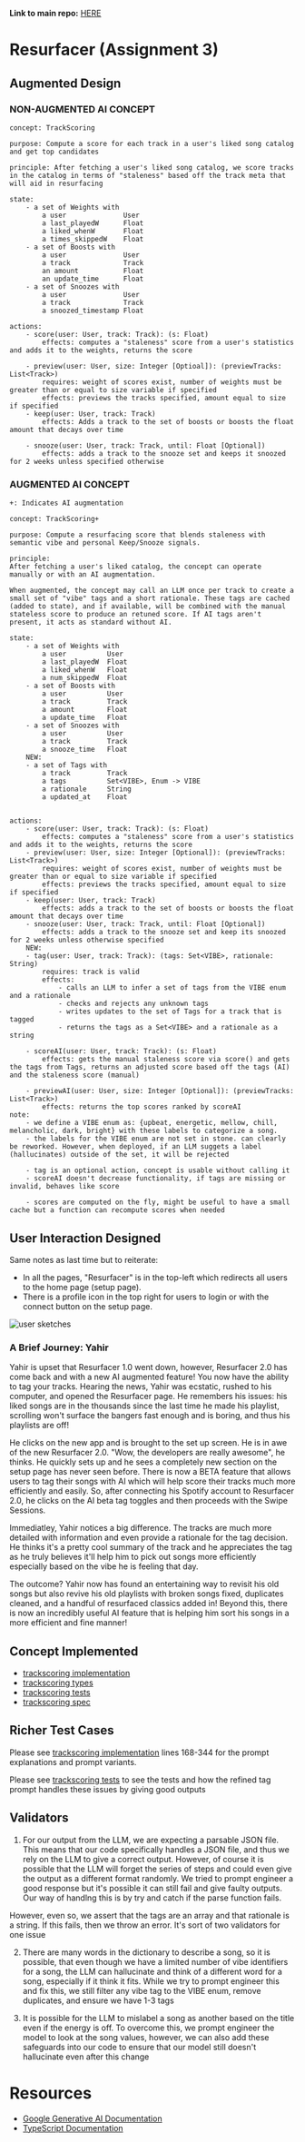 **Link to main repo:** [HERE](https://github.com/notyahir/61040-portfolio)

# Resurfacer (Assignment 3) 

##  Augmented Design
### NON-AUGMENTED AI CONCEPT
    concept: TrackScoring

    purpose: Compute a score for each track in a user's liked song catalog and get top candidates

    principle: After fetching a user's liked song catalog, we score tracks in the catalog in terms of "staleness" based off the track meta that will aid in resurfacing

    state:
        - a set of Weights with
            a user              User
            a last_playedW      Float
            a liked_whenW       Float
            a times_skippedW    Float
        - a set of Boosts with
            a user              User
            a track             Track
            an amount           Float
            an update_time      Float
        - a set of Snoozes with
            a user              User
            a track             Track
            a snoozed_timestamp Float
        
    actions:  
        - score(user: User, track: Track): (s: Float)
            effects: computes a "staleness" score from a user's statistics and adds it to the weights, returns the score

        - preview(user: User, size: Integer [Optioal]): (previewTracks: List<Track>)
            requires: weight of scores exist, number of weights must be greater than or equal to size variable if specified
            effects: previews the tracks specified, amount equal to size if specified
        - keep(user: User, track: Track)
            effects: Adds a track to the set of boosts or boosts the float amount that decays over time

        - snooze(user: User, track: Track, until: Float [Optional])
            effects: adds a track to the snooze set and keeps it snoozed for 2 weeks unless specified otherwise

### AUGMENTED AI CONCEPT
    +: Indicates AI augmentation

    concept: TrackScoring+

    purpose: Compute a resurfacing score that blends staleness with semantic vibe and personal Keep/Snooze signals.

    principle:
    After fetching a user's liked catalog, the concept can operate manually or with an AI augmentation. 

    When augmented, the concept may call an LLM once per track to create a small set of "vibe" tags and a short rationale. These tags are cached (added to state), and if available, will be combined with the manual stateless score to produce an retuned score. If AI tags aren't present, it acts as standard without AI.

    state:
        - a set of Weights with
            a user          User
            a last_playedW  Float
            a liked_whenW   Float
            a num_skippedW  Float 
        - a set of Boosts with
            a user          User
            a track         Track
            a amount        Float
            a update_time   Float
        - a set of Snoozes with
            a user          User
            a track         Track
            a snooze_time   Float
        NEW:
        - a set of Tags with
            a track         Track
            a tags          Set<VIBE>, Enum -> VIBE
            a rationale     String
            a updated_at    Float

          
    actions:
        - score(user: User, track: Track): (s: Float)
            effects: computes a "staleness" score from a user's statistics and adds it to the weights, returns the score
        - preview(user: User, size: Integer [Optional]): (previewTracks: List<Track>)            
            requires: weight of scores exist, number of weights must be greater than or equal to size variable if specified
            effects: previews the tracks specified, amount equal to size if specified
        - keep(user: User, track: Track)
            effects: adds a track to the set of boosts or boosts the float amount that decays over time
        - snooze(user: User, track: Track, until: Float [Optional])
            effects: adds a track to the snooze set and keep its snoozed for 2 weeks unless otherwise specified
        NEW:
        - tag(user: User, track: Track): (tags: Set<VIBE>, rationale: String)
            requires: track is valid
            effects:
                - calls an LLM to infer a set of tags from the VIBE enum and a rationale
                - checks and rejects any unknown tags
                - writes updates to the set of Tags for a track that is tagged
                - returns the tags as a Set<VIBE> and a rationale as a string

        - scoreAI(user: User, track: Track): (s: Float)
            effects: gets the manual staleness score via score() and gets the tags from Tags, returns an adjusted score based off the tags (AI) and the staleness score (manual)

        - previewAI(user: User, size: Integer [Optional]): (previewTracks: List<Track>)
            effects: returns the top scores ranked by scoreAI
    note: 
        - we define a VIBE enum as: {upbeat, energetic, mellow, chill, melancholic, dark, bright} with these labels to categorize a song. 
        - the labels for the VIBE enum are not set in stone. can clearly be reworked. However, when deployed, if an LLM suggets a label (hallucinates) outside of the set, it will be rejected 

        - tag is an optional action, concept is usable without calling it
        - scoreAI doesn't decrease functionality, if tags are missing or invalid, behaves like score

        - scores are computed on the fly, might be useful to have a small cache but a function can recompute scores when needed

## User Interaction Designed
Same notes as last time but to reiterate:
- In all the pages, "Resurfacer" is in the top-left which redirects all users to the home page (setup page). 
- There is a profile icon in the top right for users to login or with the connect button on the setup page.

![user sketches](aisketches.jpg)

### A Brief Journey: Yahir

Yahir is upset that Resurfacer 1.0 went down, however, Resurfacer 2.0 has come back and with a new AI augmented feature! You now have the ability to tag your tracks. Hearing the news,
Yahir was ecstatic, rushed to his computer, and opened the Resurfacer page. He remembers his issues: his liked songs are in the thousands since the last time he made his playlist,  scrolling won't surface the bangers fast enough and is boring, and thus his playlists are off! 

He clicks on the new app and is brought to the set up screen. He is in awe of the new Resurfacer 2.0. "Wow, the developers are really awesome", he thinks. He quickly sets up and he sees a completely new section on the setup page has never seen before. There is now a BETA feature that allows users to tag their songs with AI which will help score their tracks much more efficiently and easily. So, after connecting his Spotify account to Resurfacer 2.0, he clicks on the AI beta tag toggles and then proceeds with the Swipe Sessions.

Immediatley, Yahir notices a big difference. The tracks are much more detailed with information and even provide a rationale for the tag decision. He thinks it's a pretty cool summary of the track and he appreciates the tag as he truly believes it'll help him to pick out songs more efficiently especially based on the vibe he is feeling that day.

The outcome? Yahir now has found an entertaining way to revisit his old songs but also revive his old playlists with broken songs fixed, duplicates cleaned, and a handful of resurfaced classics added in! Beyond this, there is now an incredibly useful AI feature that is helping him sort his songs in a more efficient and fine manner!

## Concept Implemented
- [trackscoring implementation](trackscoring.ts)
- [trackscoring types](trackscoring-types.ts)
- [trackscoring tests](trackscoring-tests.ts)
- [trackscoring spec](trackscoring.spec)

## Richer Test Cases

Please see [trackscoring implementation](trackscoring.ts) lines 168-344 for the prompt explanations and prompt variants.

Please see [trackscoring tests](trackscoring-tests.ts) to see the tests and how the refined tag prompt handles these issues by giving good outputs

## Validators

1. For our output from the LLM, we are expecting a parsable JSON file. This means that our code specifically handles a JSON file, and thus we rely on the LLM to give a correct output. However, of course it is possible that the LLM will forget the series of steps and could even give the output as a different format randomly. We tried to prompt engineer a good response but it's possible it can still fail and give faulty outputs. Our way of handlng this is by try and catch if the parse function fails. 

However, even so, we assert that the tags are an array and that rationale is a string. If this fails, then we throw an error. It's sort of two validators for one issue

2. There are many words in the dictionary to describe a song, so it is possible, that even though we have a limited number of vibe identifiers for a song, the LLM can hallucinate and think of a different word for a song, especially if it think it fits. While we try to prompt engineer this and fix this, we still filter any vibe tag to the VIBE enum, remove duplicates, and ensure we have 1-3 tags

3. It is possible for the LLM to mislabel a song as another based on the title even if the energy is off. To overcome this, we prompt engineer the model to look at the song values, however, we can also add these safeguards into our code to ensure that our model still doesn't hallucinate even after this change

# Resources

- [Google Generative AI Documentation](https://ai.google.dev/docs)
- [TypeScript Documentation](https://www.typescriptlang.org/docs/)
